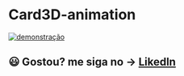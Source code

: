 # Card3D-animation

[![demonstração](https://user-images.githubusercontent.com/97729476/201534947-2da2cc3e-3c00-48b2-ac5c-46624e573a5f.png)](url)

## 😃 Gostou? me siga no -> [Likedln](https://www.linkedin.com/in/thales-ian-carlesso-975014214/)
